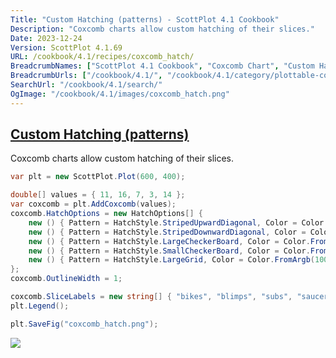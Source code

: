 ```yaml
---
Title: "Custom Hatching (patterns) - ScottPlot 4.1 Cookbook"
Description: "Coxcomb charts allow custom hatching of their slices."
Date: 2023-12-24
Version: ScottPlot 4.1.69
URL: /cookbook/4.1/recipes/coxcomb_hatch/
BreadcrumbNames: ["ScottPlot 4.1 Cookbook", "Coxcomb Chart", "Custom Hatching (patterns)"]
BreadcrumbUrls: ["/cookbook/4.1/", "/cookbook/4.1/category/plottable-coxcomb", "/cookbook/4.1/recipes/coxcomb_hatch/"]
SearchUrl: "/cookbook/4.1/search/"
OgImage: "/cookbook/4.1/images/coxcomb_hatch.png"
---
```


<h2><a id='custom-hatching-(patterns)' href='/cookbook/4.1/recipes/coxcomb_hatch/'>Custom Hatching (patterns)</a></h2>

Coxcomb charts allow custom hatching of their slices.

```cs
var plt = new ScottPlot.Plot(600, 400);

double[] values = { 11, 16, 7, 3, 14 };
var coxcomb = plt.AddCoxcomb(values);
coxcomb.HatchOptions = new HatchOptions[] {
    new () { Pattern = HatchStyle.StripedUpwardDiagonal, Color = Color.FromArgb(100, Color.Gray) },
    new () { Pattern = HatchStyle.StripedDownwardDiagonal, Color = Color.FromArgb(100, Color.Gray) },
    new () { Pattern = HatchStyle.LargeCheckerBoard, Color = Color.FromArgb(100, Color.Gray) },
    new () { Pattern = HatchStyle.SmallCheckerBoard, Color = Color.FromArgb(100, Color.Gray) },
    new () { Pattern = HatchStyle.LargeGrid, Color = Color.FromArgb(100, Color.Gray) },
};
coxcomb.OutlineWidth = 1;

coxcomb.SliceLabels = new string[] { "bikes", "blimps", "subs", "saucers", "rockets" };
plt.Legend();

plt.SaveFig("coxcomb_hatch.png");
```

<img src='../../images/coxcomb_hatch.png' class='d-block mx-auto my-5' />


